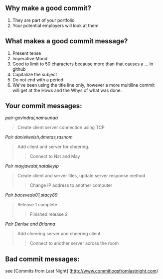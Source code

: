 ## Why make a good commit?
1. They are part of your portfolio
2. Your potential employers will look at them

## What makes a good commit message?
1. Present tense
2. Imperative Mood
3. Good to limit to 50 characters because more than that causes a ... in github
4. Capitalize the subject
5. Do not end with a period
6. We've been using the title line only, however a more multiline commit will get at the Hows and the Whys of what was done.


## Your commit messages:
*pair-govindrai,namuunaa*
>Create client server connection using TCP

*Pair danielwelsh,dmetas,rasnom*
>Add client and server for cheering.
>>Connect to Nat and May

*Pair mayjawdat,natalieyip*
>Create client and server files, update server response method
>>Change IP address to another computer

*Pair bacevedo01,stacy89*
>Release 1 complete		
>>Finished release 2

*Pair Denise and Brianna*
>Add cheering server and cheering client
>>Connect to another server across the room

## Bad commit messages:

see [Commits from Last Night] (http://www.commitlogsfromlastnight.com)
